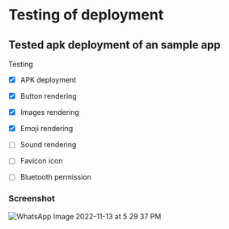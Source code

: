 # Testing of deployment

## Tested apk deployment of an sample app

Testing
- [x] APK deployment
- [x] Button rendering
- [x] Images rendering
- [x] Emoji rendering
- [ ] Sound rendering
- [ ] Favicon icon
- [ ] Bluetooth permission


### Screenshot
![WhatsApp Image 2022-11-13 at 5 29 37 PM](https://user-images.githubusercontent.com/83284294/201521172-b2a27252-4ec0-4ed9-9097-c6f3ecdf112a.jpeg)
